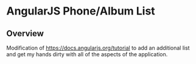 # AngularJS Phone/Album List


## Overview

Modification of https://docs.angularjs.org/tutorial to add an additional list and get my hands dirty with all of the aspects of the application.